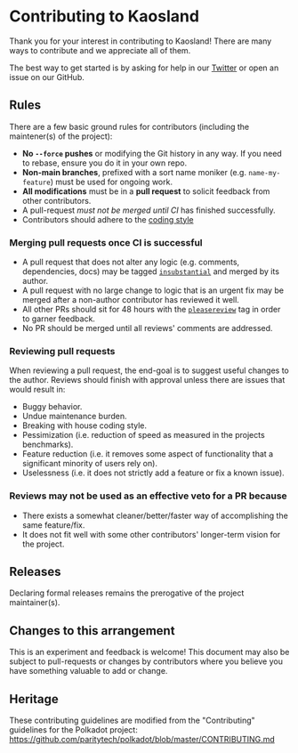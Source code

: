 # Contributing to Kaosland

Thank you for your interest in contributing to Kaosland! There are many ways to contribute and we appreciate all of them.

The best way to get started is by asking for help in our [Twitter](https://twitter.com/bc_kaosland) or open an issue on our GitHub.

## Rules

There are a few basic ground rules for contributors (including the maintener(s) of the project):

- **No `--force` pushes** or modifying the Git history in any way. If you need to rebase, ensure you do it in your own repo.
- **Non-main branches**, prefixed with a sort name moniker (e.g. `name-my-feature`) must be used for ongoing work.
- **All modifications** must be in a **pull request** to solicit feedback from other contributors.
- A pull-request _must not be merged until CI_ has finished successfully.
- Contributors should adhere to the [coding style]()

### Merging pull requests once CI is successful

- A pull request that does not alter any logic (e.g. comments, dependencies, docs) may be tagged [`insubstantial`]() and merged by its author.
- A pull request with no large change to logic that is an urgent fix may be merged after a non-author contributor has reviewed it well.
- All other PRs should sit for 48 hours with the [`pleasereview`]() tag in order to garner feedback.
- No PR should be merged until all reviews' comments are addressed.

### Reviewing pull requests

When reviewing a pull request, the end-goal is to suggest useful changes to the author. Reviews should finish with approval unless there are issues that would result in:

- Buggy behavior.
- Undue maintenance burden.
- Breaking with house coding style.
- Pessimization (i.e. reduction of speed as measured in the projects benchmarks).
- Feature reduction (i.e. it removes some aspect of functionality that a significant minority of users rely on).
- Uselessness (i.e. it does not strictly add a feature or fix a known issue).

### Reviews may not be used as an effective veto for a PR because

- There exists a somewhat cleaner/better/faster way of accomplishing the same feature/fix.
- It does not fit well with some other contributors' longer-term vision for the project.

## Releases

Declaring formal releases remains the prerogative of the project maintainer(s).

## Changes to this arrangement

This is an experiment and feedback is welcome! This document may also be subject to pull-requests or changes by contributors where you believe you have something valuable to add or change.

## Heritage

These contributing guidelines are modified from the "Contributing" guidelines for the Polkadot project: <https://github.com/paritytech/polkadot/blob/master/CONTRIBUTING.md>
